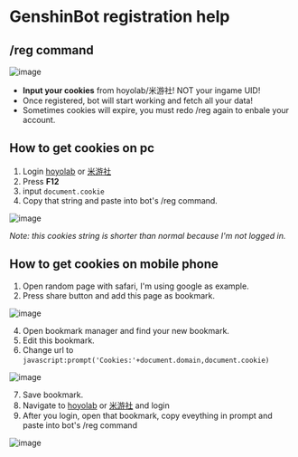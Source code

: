 # GenshinBot registration help

## /reg command
![image](https://user-images.githubusercontent.com/109652760/180729149-44a5c0ff-2121-4863-90f6-a935663f3a47.png)

* **Input your cookies** from hoyolab/米游社! NOT your ingame UID!
* Once registered, bot will start working and fetch all your data!
* Sometimes cookies will expire, you must redo /reg again to enbale your account.

## How to get cookies on pc

1. Login [hoyolab](https://www.hoyolab.com/home) or [米游社](https://bbs.mihoyo.com/ys/)
2. Press **F12**
3. input ```document.cookie```
4. Copy that string and paste into bot's /reg command.

![image](https://user-images.githubusercontent.com/109652760/180731069-5519c333-587c-4afa-8fb2-8f54613bca7f.png)

*Note: this cookies string is shorter than normal because I'm not logged in.*

## How to get cookies on mobile phone

1. Open random page with safari, I'm using google as example.
2. Press share button and add this page as bookmark.

![image](https://user-images.githubusercontent.com/109652760/180732219-00b9865e-17bc-463e-a46d-b422ccb33f91.png)

4. Open bookmark manager and find your new bookmark.
5. Edit this bookmark.
6. Change url to ```javascript:prompt('Cookies:'+document.domain,document.cookie)```

![image](https://user-images.githubusercontent.com/109652760/180732716-3a24fd43-6451-43ec-b82a-1594d23c72d2.png)

7. Save bookmark.
8. Navigate to [hoyolab](https://www.hoyolab.com/home) or [米游社](https://bbs.mihoyo.com/ys/) and login
9. After you login, open that bookmark, copy eveything in prompt and paste into bot's /reg command

![image](https://user-images.githubusercontent.com/109652760/180732781-d388e0b6-6a70-40db-941b-a65223c993df.png)
